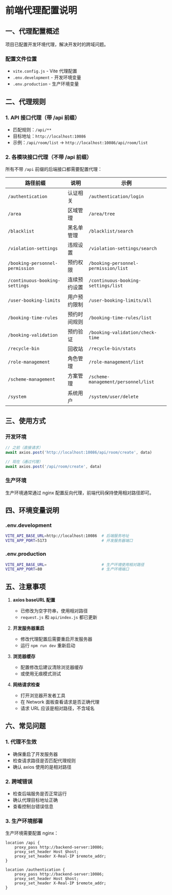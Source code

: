 # 前端代理配置说明

## 一、代理配置概述

项目已配置开发环境代理，解决开发时的跨域问题。

### 配置文件位置
- `vite.config.js` - Vite 代理配置
- `.env.development` - 开发环境变量
- `.env.production` - 生产环境变量

## 二、代理规则

### 1. API 接口代理（带 /api 前缀）
- 匹配规则：`/api/**`
- 目标地址：`http://localhost:10086`
- 示例：`/api/room/list` → `http://localhost:10086/api/room/list`

### 2. 各模块接口代理（不带 /api 前缀）
所有不带 `/api` 前缀的后端接口都需要配置代理：

| 路径前缀 | 说明 | 示例 |
|---------|------|------|
| `/authentication` | 认证相关 | `/authentication/login` |
| `/area` | 区域管理 | `/area/tree` |
| `/blacklist` | 黑名单管理 | `/blacklist/search` |
| `/violation-settings` | 违规设置 | `/violation-settings/search` |
| `/booking-personnel-permission` | 预约权限 | `/booking-personnel-permission/list` |
| `/continuous-booking-settings` | 连续预约设置 | `/continuous-booking-settings/list` |
| `/user-booking-limits` | 用户预约限制 | `/user-booking-limits/all` |
| `/booking-time-rules` | 预约时间规则 | `/booking-time-rules/list` |
| `/booking-validation` | 预约验证 | `/booking-validation/check-time` |
| `/recycle-bin` | 回收站 | `/recycle-bin/stats` |
| `/role-management` | 角色管理 | `/role-management/list` |
| `/scheme-management` | 方案管理 | `/scheme-management/personnel/list` |
| `/system` | 系统用户 | `/system/user/delete` |

## 三、使用方式

### 开发环境
```javascript
// 之前（直接请求）
await axios.post('http://localhost:10086/api/room/create', data)

// 现在（通过代理）
await axios.post('/api/room/create', data)
```

### 生产环境
生产环境通常通过 nginx 配置反向代理，前端代码保持使用相对路径即可。

## 四、环境变量说明

### .env.development
```bash
VITE_API_BASE_URL=http://localhost:10086  # 后端服务地址
VITE_APP_PORT=5173                        # 开发服务器端口
```

### .env.production
```bash
VITE_API_BASE_URL=                        # 生产环境使用相对路径
VITE_APP_PORT=80                          # 生产环境端口
```

## 五、注意事项

1. **axios baseURL 配置**
   - 已修改为空字符串，使用相对路径
   - `request.js` 和 `api/index.js` 都已更新

2. **开发服务器重启**
   - 修改代理配置后需要重启开发服务器
   - 运行 `npm run dev` 重新启动

3. **浏览器缓存**
   - 配置修改后建议清除浏览器缓存
   - 或使用无痕模式测试

4. **网络请求检查**
   - 打开浏览器开发者工具
   - 在 Network 面板查看请求是否正确代理
   - 请求 URL 应该是相对路径，不含域名

## 六、常见问题

### 1. 代理不生效
- 确保重启了开发服务器
- 检查请求路径是否匹配代理规则
- 确认 axios 使用的是相对路径

### 2. 跨域错误
- 检查后端服务是否正常运行
- 确认代理目标地址正确
- 查看控制台错误信息

### 3. 生产环境部署
生产环境需要配置 nginx：
```nginx
location /api {
    proxy_pass http://backend-server:10086;
    proxy_set_header Host $host;
    proxy_set_header X-Real-IP $remote_addr;
}

location /authentication {
    proxy_pass http://backend-server:10086;
    proxy_set_header Host $host;
    proxy_set_header X-Real-IP $remote_addr;
}
```